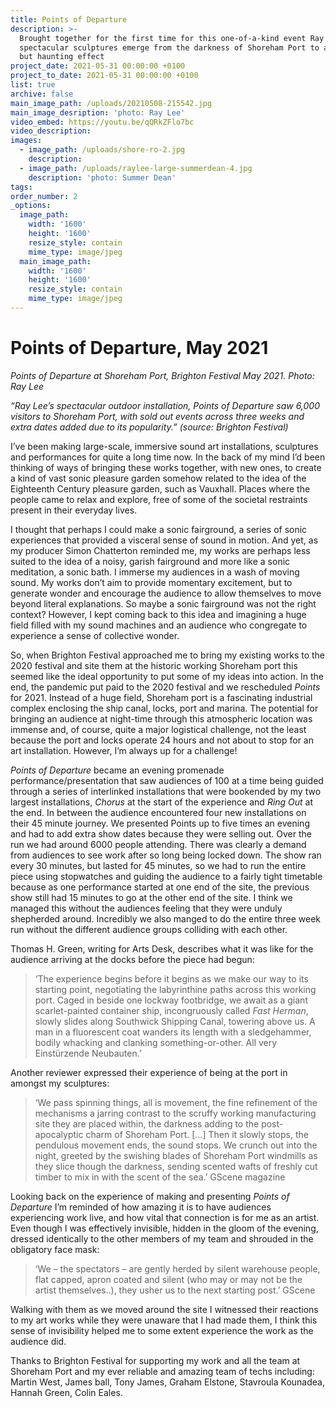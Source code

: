 ```yaml
---
title: Points of Departure
description: >-
  Brought together for the first time for this one-of-a-kind event Ray Lee's
  spectacular sculptures emerge from the darkness of Shoreham Port to a strange
  but haunting effect
project_date: 2021-05-31 00:00:00 +0100
project_to_date: 2021-05-31 00:00:00 +0100
list: true
archive: false
main_image_path: /uploads/20210508-215542.jpg
main_image_desription: 'photo: Ray Lee'
video_embed: https://youtu.be/qQRkZFlo7bc
video_description:
images:
  - image_path: /uploads/shore-ro-2.jpg
    description:
  - image_path: /uploads/raylee-large-summerdean-4.jpg
    description: 'photo: Summer Dean'
tags:
order_number: 2
_options:
  image_path:
    width: '1600'
    height: '1600'
    resize_style: contain
    mime_type: image/jpeg
  main_image_path:
    width: '1600'
    height: '1600'
    resize_style: contain
    mime_type: image/jpeg
---
```

# Points of Departure, May 2021

*Points of Departure at Shoreham Port, Brighton Festival May 2021. Photo: Ray Lee*

*“Ray Lee’s spectacular outdoor installation, Points of Departure saw 6,000 visitors to Shoreham Port, with sold out events across three weeks and extra dates added due to its popularity.” (source: Brighton Festival)*

I’ve been making large-scale, immersive sound art installations, sculptures and performances for quite a long time now. In the back of my mind I’d been thinking of ways of bringing these works together, with new ones, to create a kind of vast sonic pleasure garden somehow related to the idea of the Eighteenth Century pleasure garden, such as Vauxhall. Places where the people came to relax and explore, free of some of the societal restraints present in their everyday lives.

I thought that perhaps I could make a sonic fairground, a series of sonic experiences that provided a visceral sense of sound in motion. And yet, as my producer Simon Chatterton reminded me, my works are perhaps less suited to the idea of a noisy, garish fairground and more like a sonic meditation, a sonic bath. I immerse my audiences in a wash of moving sound. My works don’t aim to provide momentary excitement, but to generate wonder and encourage the audience to allow themselves to move beyond literal explanations. So maybe a sonic fairground was not the right context? However, I kept coming back to this idea and imagining a huge field filled with my sound machines and an audience who congregate to experience a sense of collective wonder.

So, when Brighton Festival approached me to bring my existing works to the 2020 festival and site them at the historic working Shoreham port this seemed like the ideal opportunity to put some of my ideas into action. In the end, the pandemic put paid to the 2020 festival and we rescheduled *Points* for 2021. Instead of a huge field, Shoreham port is a fascinating industrial complex enclosing the ship canal, locks, port and marina. The potential for bringing an audience at night-time through this atmospheric location was immense and, of course, quite a major logistical challenge, not the least because the port and locks operate 24 hours and not about to stop for an art installation. However, I’m always up for a challenge!

*Points of Departure* became an evening promenade performance/presentation that saw audiences of 100 at a time being guided through a series of interlinked installations that were bookended by my two largest installations, *Chorus* at the start of the experience and *Ring Out* at the end. In between the audience encountered four new installations on their 45 minute journey. We presented Points up to five times an evening and had to add extra show dates because they were selling out. Over the run we had around 6000 people attending. There was clearly a demand from audiences to see work after so long being locked down. The show ran every 30 minutes, but lasted for 45 minutes, so we had to run the entire piece using stopwatches and guiding the audience to a fairly tight timetable because as one performance started at one end of the site, the previous show still had 15 minutes to go at the other end of the site. I think we managed this without the audiences feeling that they were unduly shepherded around. Incredibly we also manged to do the entire three week run without the different audience groups colliding with each other.

Thomas H. Green, writing for Arts Desk, describes what it was like for the audience arriving at the docks before the piece had begun:

> ‘The experience begins before it begins as we make our way to its starting point, negotiating the labyrinthine paths across this working port. Caged in beside one lockway footbridge, we await as a giant scarlet-painted container ship, incongruously called *Fast Herman*, slowly slides along Southwick Shipping Canal, towering above us. A man in a fluorescent coat wanders its length with a sledgehammer, bodily whacking and clanking something-or-other. All very Einstürzende Neubauten.’

Another reviewer expressed their experience of being at the port in amongst my sculptures:

> ‘We pass spinning things, all is movement, the fine refinement of the mechanisms a jarring contrast to the scruffy working manufacturing site they are placed within, the darkness adding to the post-apocalyptic charm of Shoreham Port. \[…\] Then it slowly stops, the pendulous movement ends, the sound stops. We crunch out into the night, greeted by the swishing blades of Shoreham Port windmills as they slice though the darkness, sending scented wafts of freshly cut timber to mix in with the scent of the sea.’ GScene magazine

Looking back on the experience of making and presenting *Points of Departure* I’m reminded of how amazing it is to have audiences experiencing work live, and how vital that connection is for me as an artist. Even though I was effectively invisible, hidden in the gloom of the evening, dressed identically to the other members of my team and shrouded in the obligatory face mask:

> ‘We – the spectators – are gently herded by silent warehouse people, flat capped, apron coated and silent (who may or may not be the artist themselves..), they usher us to the next starting post.’ GScene

Walking with them as we moved around the site I witnessed their reactions to my art works while they were unaware that I had made them, I think this sense of invisibility helped me to some extent experience the work as the audience did.

Thanks to Brighton Festival for supporting my work and all the team at Shoreham Port and my ever reliable and amazing team of techs including: Martin West, James ball, Tony James, Graham Elstone, Stavroula Kounadea, Hannah Green, Colin Eales.

<br>

&nbsp;